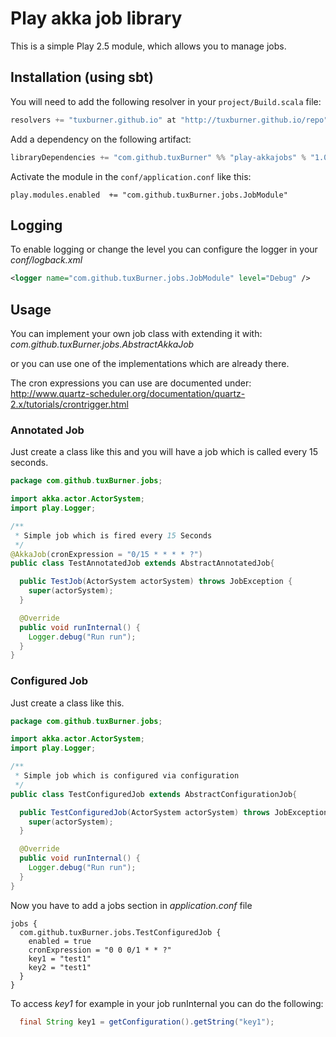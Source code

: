 # Play akka job library

This is a simple Play 2.5 module, which allows you to manage jobs.


## Installation (using sbt)

You will need to add the following resolver in your `project/Build.scala` file:

```scala
resolvers += "tuxburner.github.io" at "http://tuxburner.github.io/repo"
```

Add a dependency on the following artifact:

```scala
libraryDependencies += "com.github.tuxBurner" %% "play-akkajobs" % "1.0.0"
```

Activate the module in the `conf/application.conf` like this:

```
play.modules.enabled  += "com.github.tuxBurner.jobs.JobModule"
```

## Logging 

To enable logging or change the level you can configure the logger in your *conf/logback.xml*

```xml
<logger name="com.github.tuxBurner.jobs.JobModule" level="Debug" />
```


## Usage


You can implement your own job class with extending it with: *com.github.tuxBurner.jobs.AbstractAkkaJob*
 
or you can use one of the implementations which are already there.

The cron expressions you can use are documented under: http://www.quartz-scheduler.org/documentation/quartz-2.x/tutorials/crontrigger.html

### Annotated Job

Just create a class like this  and you will have a job which is called every 15 seconds.

```java
package com.github.tuxBurner.jobs;

import akka.actor.ActorSystem;
import play.Logger;

/**
 * Simple job which is fired every 15 Seconds
 */
@AkkaJob(cronExpression = "0/15 * * * * ?")
public class TestAnnotatedJob extends AbstractAnnotatedJob{

  public TestJob(ActorSystem actorSystem) throws JobException {
    super(actorSystem);
  }

  @Override
  public void runInternal() {
    Logger.debug("Run run");
  }
}
```

### Configured Job

Just create a class like this.

```java
package com.github.tuxBurner.jobs;

import akka.actor.ActorSystem;
import play.Logger;

/**
 * Simple job which is configured via configuration
 */
public class TestConfiguredJob extends AbstractConfigurationJob{

  public TestConfiguredJob(ActorSystem actorSystem) throws JobException {
    super(actorSystem);
  }

  @Override
  public void runInternal() {
    Logger.debug("Run run");
  }
}
```

Now you have to add a jobs section in *application.conf* file

```
jobs {
  com.github.tuxBurner.jobs.TestConfiguredJob {
    enabled = true
    cronExpression = "0 0 0/1 * * ?"
    key1 = "test1"
    key2 = "test1"
  }
}
```

To access *key1* for example in your job runInternal you can do the following:
 
```java
  final String key1 = getConfiguration().getString("key1");
```
